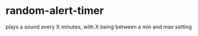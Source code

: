 random-alert-timer
==================

plays a sound every X minutes, with X being between a min and max setting
